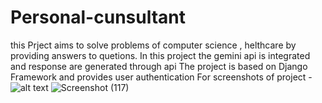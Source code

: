 # Personal-cunsultant
this Prject aims to solve problems of computer science , helthcare by providing answers to quetions. In this project the gemini api is integrated and response are generated through api
The project is based on Django Framework and provides user authentication 
For screenshots of project  - ![alt text](https://github.com/NikhilMahajn/Personal-cunsultant/demo)
![Screenshot (117)](https://github.com/user-attachments/assets/df406d5e-2594-4351-b909-bc7db662fceb)
